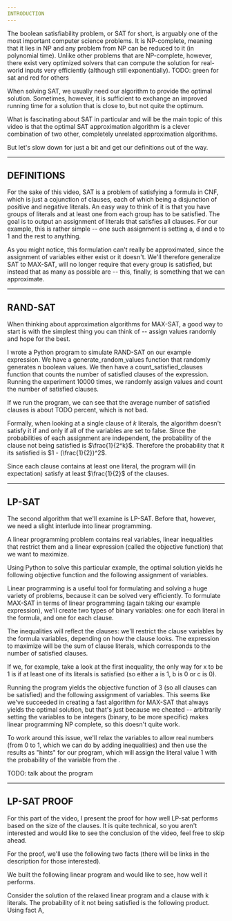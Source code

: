 ```yaml
---
INTRODUCTION
---
```


The boolean satisfiability problem, or SAT for short, is arguably one of the most important computer science problems.
It is NP-complete, meaning that it lies in NP and any problem from NP can be reduced to it (in polynomial time).
Unlike other problems that are NP-complete, however, there exist very optimized solvers that can compute the solution for real-world inputs very efficiently (although still exponentially). TODO: green for sat and red for others

When solving SAT, we usually need our algorithm to provide the optimal solution.
Sometimes, however, it is sufficient to exchange an improved running time for a solution that is close to, but not quite the optimum.

What is fascinating about SAT in particular and will be the main topic of this video is that the optimal SAT approximation algorithm is a clever combination of two other, completely unrelated approximation algorithms.

But let's slow down for just a bit and get our definitions out of the way.

---
DEFINITIONS
---

For the sake of this video, SAT is a problem of satisfying a formula in CNF, which is just a cojunction of clauses, each of which being a disjunction of positive and negative literals.
An easy way to think of it is that you have groups of literals and at least one from each group has to be satisfied.
The goal is to output an assignment of literals that satisfies all clauses.
For our example, this is rather simple -- one such assignment is setting a, d and e to 1 and the rest to anything.

As you might notice, this formulation can't really be approximated, since the assignment of variables either exist or it doesn't.
We'll therefore generalize SAT to MAX-SAT, will no longer require that every group is satisfied, but instead that as many as possible are -- this, finally, is something that we can approximate.


---
RAND-SAT
---

When thinking about approximation algorithms for MAX-SAT, a good way to start is with the simplest thing you can think of -- assign values randomly and hope for the best.

I wrote a Python program to simulate RAND-SAT on our example expression.
We have a generate_random_values function that randomly generates n boolean values.
We then have a count_satisfied_clauses function that counts the number of satisfied clauses of the expression.
Running the experiment 10000 times, we randomly assign values and count the number of satisfied clauses.

If we run the program, we can see that the average number of satisfied clauses is about TODO percent, which is not bad.

Formally, when looking at a single clause of $k$ literals, the algorithm doesn't satisfy it if and only if all of the variables are set to false.
Since the probabilities of each assignment are independent, the probability of the clause not being satisfied is $\frac{1}{2^k}$.
Therefore the probability that it its satisfied is $1 - (\frac{1}{2})^2$.

Since each clause contains at least one literal, the program will (in expectation) satisfy at least $\frac{1}{2}$ of the clauses.


---
LP-SAT
---

The second algorithm that we'll examine is LP-SAT.
Before that, however, we need a slight interlude into linear programming.

A linear programming problem contains real variables, linear inequalities that restrict them and a linear expression (called the objective function) that we want to maximize.

Using Python to solve this particular example, the optimal solution yields he following objective function and the following assignment of variables.

Linear programming is a useful tool for formulating and solving a huge variety of problems, because it can be solved very efficiently.
To formulate MAX-SAT in terms of linear programming (again taking our example expression), we'll create two types of binary variables: one for each literal in the formula, and one for each clause.

The inequalities will reflect the clauses: we'll restrict the clause variables by the formula variables, depending on how the clause looks.
The expression to maximize will be the sum of clause literals, which corresponds to the number of satisfied clauses.

If we, for example, take a look at the first inequality, the only way for x to be 1 is if at least one of its literals is satisfied (so either a is 1, b is 0 or c is 0).

Running the program yields the objective function of 3 (so all clauses can be satisfied) and the following assignment of variables.
This seems like we've succeeded in creating a fast algorithm for MAX-SAT that always yields the optimal solution, but that's just because we cheated -- arbitrarily setting the variables to be integers (binary, to be more specific) makes linear programming NP complete, so this doesn't quite work.

To work around this issue, we'll relax the variables to allow real numbers (from 0 to 1, which we can do by adding inequalities) and then use the results as "hints" for our program, which will assign the literal value 1 with the probability of the variable from the .

TODO: talk about the program


---
LP-SAT PROOF
---

For this part of the video, I present the proof for how well LP-sat performs based on the size of the clauses.
It is quite technical, so you aren't interested and would like to see the conclusion of the video, feel free to skip ahead.

For the proof, we'll use the following two facts (there will be links in the description for those interested).

We built the following linear program and would like to see, how well it performs.

Consider the solution of the relaxed linear program and a clause with k literals.
The probability of it not being satisfied is the following product.
Using fact A, 
